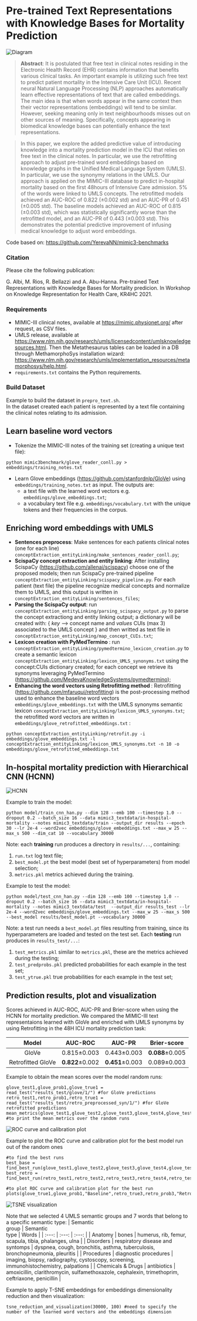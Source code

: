 # Pre-trained Text Representations with Knowledge Bases for Mortality Prediction 


![Diagram](img/diagram.PNG?raw=true)


><b>Abstract</b>: 
>It is postulated that free text in clinical notes residing in the Electronic Health Record (EHR) contains information that benefits various clinical tasks. An important example is utilizing such free text to predict patient mortality in the Intensive Care Unit (ICU). Recent neural Natural Language Processing (NLP) approaches automatically learn effective representations of text that are called embeddings. The main idea is that when words appear in the same context then their vector representations (embeddings) will tend to be similar. However, seeking meaning only in text neighbourhoods misses out on other sources of meaning. Specifically, concepts appearing in biomedical knowledge bases can potentially enhance the text representations.

>In this paper, we explore the added predictive value of introducing knowledge into a mortality prediction model in the ICU that relies on free text in the clinical notes. In particular, we use the retrofitting approach to adjust pre-trained word embeddings based on knowledge graphs in the Unified Medical Language System (UMLS). In particular, we use the synonymy relations in the UMLS. Our approach is applied on the MIMIC-III database to predict in-hospital mortality based on the first 48hours of Intensive Care admission. 5% of the words were linked to UMLS concepts. The retrofitted models achieved an AUC-ROC of 0.822 (±0.002 std) and an AUC-PR of 0.451 (±0.005 std). The baseline models achieved an AUC-ROC of 0.815 (±0.003 std), which was statistically significantly worse than the retrofitted model, and an AUC-PR of 0.443 (±0.003 std). This demonstrates the potential predictive improvement of infusing medical knowledge to adjust word embeddings.



Code based on: https://github.com/YerevaNN/mimic3-benchmarks
### Citation

Please cite the following publication: 

G. Albi, M. Rios, R. Bellazzi and A. Abu-Hanna. Pre-trained Text Representations with Knowledge Bases for Mortality predicion. In Workshop on Knowledge Representation for Health Care, KR4HC 2021.

### Requirements

- MIMIC-III clinical notes, available at https://mimic.physionet.org/ after request, as CSV files.
- UMLS release, available at https://www.nlm.nih.gov/research/umls/licensedcontent/umlsknowledgesources.html. Then the Metathesaurus tables can be loaded in a DB through  MethamorphoSys installation wizard: https://www.nlm.nih.gov/research/umls/implementation_resources/metamorphosys/help.html.
- ```requirements.txt``` contains the Python requirements.

### Build Dataset

Example to build the dataset in ```prepro_text.sh```.  
In the dataset created each patient is represented by a text file containing the clinical notes relating to its admission. 

## Learn baseline word vectors

- Tokenize the MIMIC-III notes of the training set (creating a unique text file):
```
python mimic3benchmark/glove_reader_conll.py > embeddings/training_notes.txt
```
- Learn Glove embeddings (https://github.com/stanfordnlp/GloVe) using ```embeddings/training_notes.txt``` as input. 
The outputs are:
  - a text file with the learned word vectors e.g. ```embeddings/glove_embeddings.txt```;
  - a vocabulary text file e.g. ```embeddings/vocabulary.txt``` with the unique tokens and their frequencies in the corpus.


## Enriching word embeddings with UMLS 

- <b>Sentences preprocess</b>: Make sentences for each patients clinical notes (one for each line) ```conceptExtraction_entityLinking/make_sentences_reader_conll.py```;
- <b>ScispaCy concept extraction and entity linking</b>: After installing ScispaCy (https://github.com/allenai/scispacy) choose one of the proposed models; then run ScispaCy pre-trained pipeline ```conceptExtraction_entityLinking/scispacy_pipeline.py```. For each patient (text file) the pipeline recognize medical concepts and normalize them to UMLS, and this output is written in ```conceptExtraction_entityLinking/sentences_files```;
- <b>Parsing the ScispaCy output</b>: run ```conceptExtraction_entityLinking/parsing_scispacy_output.py``` to parse the concept extractiong and entity linking output; a dictionary will be created with: 
{ <i>key</i> --> concept name and <i>values</i> CUIs (max 3) associated to the UMLS concept }
and then writted as text file in ```conceptExtraction_entityLinking/map_concept_CUIs.txt```;
- <b>Lexicon creation with PyMedTermino </b>: run ```conceptExtraction_entityLinking/pymedtermino_lexicon_creation.py``` to create a semantic lexicon ```conceptExtraction_entityLinking/lexicon_UMLS_synonyms.txt``` using the concept:CUIs dictionary created; for each concept we retrieve its synonyms leveraging PyMedTermino (https://github.com/MedevaKnowledgeSystems/pymedtermino);
- <b>Enhancing the word vectors using Retrofitting method </b>: Retrofitting (https://github.com/mfaruqui/retrofitting) is the post-processing method used to enhance the baseline word vectors ```embeddings/glove_embeddings.txt``` with the UMLS synonyms semantic lexicon ```conceptExtraction_entityLinking/lexicon_UMLS_synonyms.txt```; the retrofitted word vectors are written in ```embeddings/glove_retrofitted_embeddings.txt``` :
```
python conceptExtraction_entityLinking/retrofit.py -i embeddings/glove_embeddings.txt -l conceptExtraction_entityLinking/lexicon_UMLS_synonyms.txt -n 10 -o embeddings/glove_retrofitted_embeddings.txt
``` 

## In-hospital mortality prediction with Hierarchical CNN (HCNN)

![HCNN](img/HCNN.png?raw=true)


Example to train the model:
```
python model/train_cnn_han.py --dim 128 --emb 100 --timestep 1.0 --dropout 0.2 --batch_size 16 --data mimic3_textdata/in-hospital-mortality --notes mimic3_textdata/train --output_dir results --epoch 30 --lr 2e-4 --word2vec embeddings/glove_embeddings.txt --max_w 25 --max_s 500 --dim_cat 10 --vocabulary 30000
``` 
Note: each <b>training</b> run produces a directory in ```results/...```, containing:
1. ```run.txt``` log text file;
2. ```best_model.pt``` the best model (best set of hyperparameters) from model selection;
3. ```metrics.pkl``` metrics achieved during the training.

Example to test the model:
```
python model/test_cnn_han.py --dim 128 --emb 100 --timestep 1.0 --dropout 0.2 --batch_size 16 --data mimic3_textdata/in-hospital-mortality --notes mimic3_textdata/test  --output_dir results_test --lr 2e-4 --word2vec embeddings/glove_embeddings.txt --max_w 25 --max_s 500 --best_model results/best_model.pt --vocabulary 30000
``` 
Note: a test run needs a ```best_model.pt``` files resulting from training, since its hyperparameters are loaded and tested on the test set. Each <b>testing</b> run produces in ```results_test/...```:
1. ```test_metrics.pkl``` similar to ```metrics.pkl```, these are the metrics achieved during the testing;
2. ```test_predprobs.pkl``` predicted probabilities for each example in the test set;
3. ```test_ytrue.pkl``` true probabilities for each example in the test set;


## Prediction results, plot and visualization 
Scores achieved in AUC-ROC, AUC-PR and Brier-score when using the HCNN for mortality prediction. We compared the MIMIC-III text representaions learned with GloVe and enriched with UMLS synonyms by using Retrofitting in the 48H ICU mortality prediction task:


| Model | AUC-ROC | AUC-PR | Brier-score |
|     :---:       |     :---:      |     :---:      |     :---:      |
| GloVe   | 0.815±0.003     | 0.443±0.003    |  <b>0.088</b>±0.005    |
| Retrofitted GloVe     | <b>0.822</b>±0.002       | <b>0.451</b>±0.003     | 0.089±0.003    |

Example to obtain the mean scores over the model random runs:
```
glove_test1,glove_prob1,glove_true1 = read_test("results_test/glove/1/") #for GloVe predictions
retro_test1,retro_prob1,retro_true1 = read_test("results_test/retro_preprocessed_syn/1/") #for GloVe retrofitted predictions
mean_metrics(glove_test1,glove_test2,glove_test3,glove_test4,glove_test5) #to print the mean metrics over the random runs
```

![ROC curve and calibration plot](img/plots.png?raw=true)

Example to plot the ROC curve and calibration plot for the best model run out of the random ones
```
#to find the best runs 
best_base = find_best_run(glove_test1,glove_test2,glove_test3,glove_test4,glove_test5)
best_retro = find_best_run(retro_test1,retro_test2,retro_test3,retro_test4,retro_test5) 

#to plot ROC curve and calibration plot for the best run
plots(glove_true1,glove_prob1,"Baseline",retro_true3,retro_prob3,"Retrofitting")
```


![TSNE visualization](img/tsne.png?raw=true)

Note that we selected 4 UMLS semantic groups and 7 words that belong to a specific semantic type:
| Semantic <br /> group | Semantic <br /> type | Words | 
|     :---:       |     :---:      |     :---:      |
| Anatomy   | bones     | humerus, rib, femur, scapula, tibia, phalanges, ulna   |
| Disorders   | respiratory disease and syntomps     | dyspnea, cough, bronchitis, asthma, tuberculosis, bronchopneumonia, pleuritis   |
| Procedures   | diagnostic procedures     | imaging, biopsy, radiography, cystoscopy, screening, immunohistochemistry, palpations   |
| Chemicals & Drugs   | antibiotics     | amoxicillin, clarithromycin, sulfamethoxazole, cephalexin, trimethoprim, ceftriaxone, penicillin   |

Example to apply T-SNE embeddings for embeddings dimensionality reduction and then visualization:
```
tsne_reduction_and_visualization(30000, 100) #need to specify the number of the learned word vectors and the embeddings dimension
```

